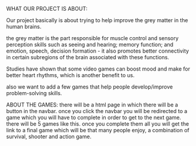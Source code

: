 

WHAT OUR PROJECT IS ABOUT:

Our project basically is about trying to help improve the grey matter in the human brains.

the grey matter is the part responsible for muscle control and sensory perception skills such as seeing and hearing; memory function; and emotion, speech, decision formation - it also promotes better connectivity in certain subregions of the brain associated with these functions.

Studies have shown that some video games can boost mood and make for better heart rhythms, which is another benefit to us.

also we want to add a few games that help people develop/improve problem-solving skills.



ABOUT THE GAMES:
there will be a html page in which there will be a button in the navbar. 
once you click the navbar you will be redirected to a game which you will have to complete in order to get to the next game.
there will be 5 games like this. 
once you complete them all you will get the link to a final game which will be that many people enjoy, a combination of survival, shooter and action game.

